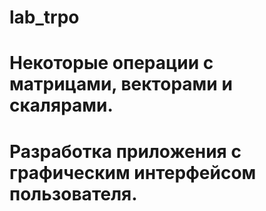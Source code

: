 # lab_trpo
# Некоторые операции с матрицами, векторами и скалярами. 
# Разработка приложения с графическим интерфейсом пользователя.
